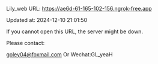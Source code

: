 Lily_web URL: https://ae6d-61-165-102-156.ngrok-free.app

Updated at: 2024-12-10 21:01:50

If you cannot open this URL, the server might be down.

Please contact: 

goley04@foxmail.com Or Wechat:GL_yeaH